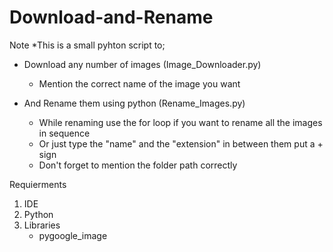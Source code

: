 # Download-and-Rename

Note
*This is a small pyhton script to;
* Download any number of images (Image_Downloader.py)
    * Mention the correct name of the image you want
  
* And Rename them using python (Rename_Images.py)
   * While renaming use the for loop if you want to rename all the images in sequence
   * Or just type the "name" and the "extension" in between them put a + sign
   * Don't forget to mention the folder path correctly

Requierments
1. IDE
2. Python
3. Libraries    
    * pygoogle_image
